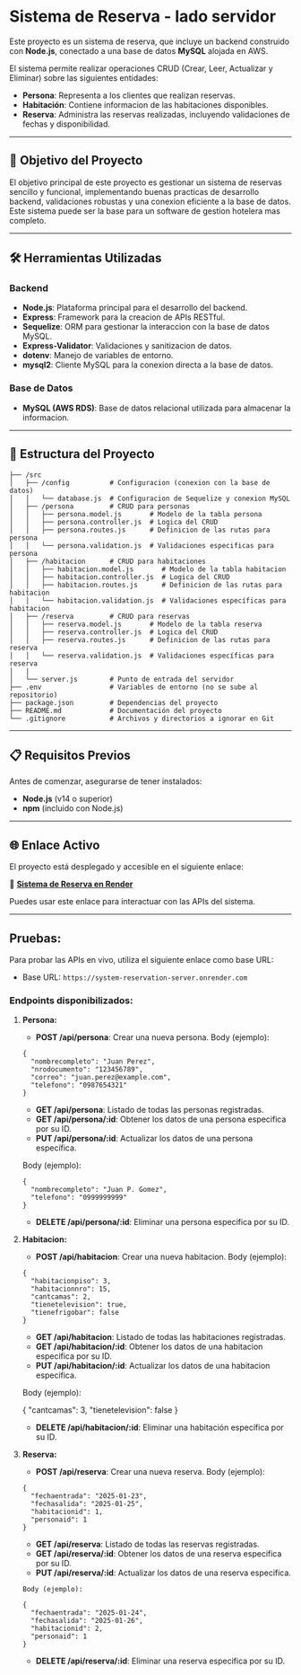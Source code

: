 # Sistema de Reserva - lado servidor

Este proyecto es un sistema de reserva, que incluye un backend construido con **Node.js**, conectado a una base de datos **MySQL** alojada en AWS. 

El sistema permite realizar operaciones CRUD (Crear, Leer, Actualizar y Eliminar) sobre las siguientes entidades:
- **Persona**: Representa a los clientes que realizan reservas.
- **Habitación**: Contiene informacion de las habitaciones disponibles.
- **Reserva**: Administra las reservas realizadas, incluyendo validaciones de fechas y disponibilidad.

---

## 🚀 **Objetivo del Proyecto**

El objetivo principal de este proyecto es gestionar un sistema de reservas sencillo y funcional, implementando buenas practicas de desarrollo backend, validaciones robustas y una conexion eficiente a la base de datos. Este sistema puede ser la base para un software de gestion hotelera mas completo.

---

## 🛠️ **Herramientas Utilizadas**

### **Backend**
- **Node.js**: Plataforma principal para el desarrollo del backend.
- **Express**: Framework para la creacion de APIs RESTful.
- **Sequelize**: ORM para gestionar la interaccion con la base de datos MySQL.
- **Express-Validator**: Validaciones y sanitizacion de datos.
- **dotenv**: Manejo de variables de entorno.
- **mysql2**: Cliente MySQL para la conexion directa a la base de datos.

### **Base de Datos**
- **MySQL (AWS RDS)**: Base de datos relacional utilizada para almacenar la informacion.

---

## 🧰 **Estructura del Proyecto**
```
├── /src
│   ├── /config          # Configuracion (conexion con la base de datos)
│   │   └── database.js  # Configuracion de Sequelize y conexion MySQL
│   ├── /persona         # CRUD para personas
│   │   ├── persona.model.js       # Modelo de la tabla persona
│   │   ├── persona.controller.js  # Logica del CRUD
│   │   ├── persona.routes.js      # Definicion de las rutas para persona
│   │   └── persona.validation.js  # Validaciones especificas para persona
│   ├── /habitacion      # CRUD para habitaciones
│   │   ├── habitacion.model.js       # Modelo de la tabla habitacion
│   │   ├── habitacion.controller.js  # Logica del CRUD
│   │   ├── habitacion.routes.js      # Definicion de las rutas para habitacion
│   │   └── habitacion.validation.js  # Validaciones específicas para habitacion
│   ├── /reserva         # CRUD para reservas
│   │   ├── reserva.model.js       # Modelo de la tabla reserva
│   │   ├── reserva.controller.js  # Logica del CRUD
│   │   ├── reserva.routes.js      # Definicion de las rutas para reserva
│   │   └── reserva.validation.js  # Validaciones específicas para reserva
│   |
│   └── server.js        # Punto de entrada del servidor
├── .env                 # Variables de entorno (no se sube al repositorio)
├── package.json         # Dependencias del proyecto
├── README.md            # Documentación del proyecto
└── .gitignore           # Archivos y directorios a ignorar en Git
```
---

## 📋 **Requisitos Previos**

Antes de comenzar, asegurarse de tener instalados:
- **Node.js** (v14 o superior)
- **npm** (incluido con Node.js)

---

## 🌐 Enlace Activo

El proyecto está desplegado y accesible en el siguiente enlace:

🔗 **[Sistema de Reserva en Render](https://system-reservation-server.onrender.com)**

Puedes usar este enlace para interactuar con las APIs del sistema.

---

## **Pruebas:**

Para probar las APIs en vivo, utiliza el siguiente enlace como base URL:

- Base URL: `https://system-reservation-server.onrender.com`

### Endpoints disponibilizados:
1. **Persona:**

    - **POST /api/persona**: Crear una nueva persona.
        Body (ejemplo):
    ```
    {
      "nombrecompleto": "Juan Perez",
      "nrodocumento": "123456789",
      "correo": "juan.perez@example.com",
      "telefono": "0987654321"
    }
    ```
    - **GET /api/persona**: Listado de todas las personas registradas.
    - **GET /api/persona/:id**: Obtener los datos de una persona especifica por su ID.
    - **PUT /api/persona/:id**: Actualizar los datos de una persona específica.

    Body (ejemplo):
    ```
    {
      "nombrecompleto": "Juan P. Gomez",
      "telefono": "0999999999"
    }
    ```
    - **DELETE /api/persona/:id**: Eliminar una persona especifica por su ID.


2. **Habitacion:**

    - **POST /api/habitacion**: Crear una nueva habitacion.
        Body (ejemplo):
    ```
    {
      "habitacionpiso": 3,
      "habitacionnro": 15,
      "cantcamas": 2,
      "tienetelevision": true,
      "tienefrigobar": false
    }
    ```
    - **GET /api/habitacion**: Listado de todas las habitaciones registradas.
    - **GET /api/habitacion/:id**: Obtener los datos de una habitacion especifica por su ID.
    - **PUT /api/habitacion/:id**: Actualizar los datos de una habitacion especifica.

    Body (ejemplo):

    {
      "cantcamas": 3,
      "tienetelevision": false
    }

    - **DELETE /api/habitacion/:id**: Eliminar una habitación específica por su ID.

3. **Reserva:**

    - **POST /api/reserva**: Crear una nueva reserva.
        Body (ejemplo):
    ```
    {
      "fechaentrada": "2025-01-23",
      "fechasalida": "2025-01-25",
      "habitacionid": 1,
      "personaid": 1
    }
    ```
    - **GET /api/reserva**: Listado de todas las reservas registradas.
    - **GET /api/reserva/:id**: Obtener los datos de una reserva especifica por su ID.
    - **PUT /api/reserva/:id**: Actualizar los datos de una reserva especifica.
    ```
    Body (ejemplo):

    {
      "fechaentrada": "2025-01-24",
      "fechasalida": "2025-01-26",
      "habitacionid": 2,
      "personaid": 1
    }
    ```

    - **DELETE /api/reserva/:id**: Eliminar una reserva especifica por su ID.